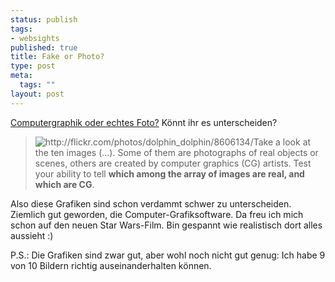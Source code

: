 ```yaml
--- 
status: publish
tags: 
- websights
published: true
title: Fake or Photo?
type: post
meta: 
  tags: ""
layout: post
---
```

<a href="http://www.alias.com/eng/etc/fakeorfoto/quiz.html">Computergraphik oder echtes Foto?</a> Könnt ihr es unterscheiden?

<blockquote><img src="http://photos7.flickr.com/8606134_0617ed6cdf_t.jpg" alt="http://flickr.com/photos/dolphin_dolphin/8606134/" class="alignleft border" />Take a look at the ten images (...). Some of them are photographs of real objects or scenes, others are created by computer graphics (CG) artists. Test your ability to tell <strong>which among the array of images are real, and which are CG</strong>.</blockquote>

Also diese Grafiken sind schon verdammt schwer zu unterscheiden. Ziemlich gut geworden, die Computer-Grafiksoftware. Da freu ich mich schon auf den neuen Star Wars-Film. Bin gespannt wie realistisch dort alles aussieht :)

P.S.: Die Grafiken sind zwar gut, aber wohl noch nicht gut genug: Ich habe 9 von 10 Bildern richtig auseinanderhalten können.
